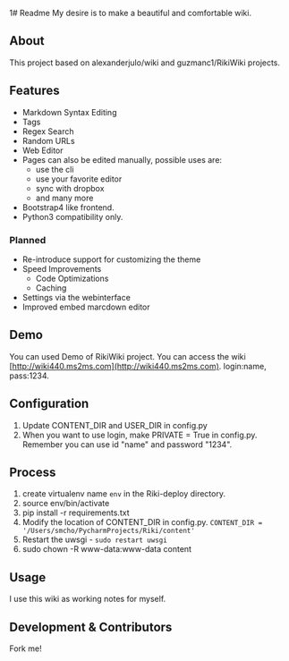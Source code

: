 1# Readme
 My desire is to make a beautiful and comfortable wiki.  
## About
This project based on alexanderjulo/wiki and guzmanc1/RikiWiki projects.
## Features
* Markdown Syntax Editing
* Tags
* Regex Search
* Random URLs
* Web Editor
* Pages can also be edited manually, possible uses are:
	* use the cli
	* use your favorite editor
	* sync with dropbox
	* and many more
* Bootstrap4 like frontend.
* Python3 compatibility only.
### Planned
* Re-introduce support for customizing the theme
* Speed Improvements
	* Code Optimizations
	* Caching
* Settings via the webinterface
* Improved  embed marcdown editor
## Demo
You can used Demo of RikiWiki project.
You can access the wiki [http://wiki440.ms2ms.com](http://wiki440.ms2ms.com). login:name, pass:1234.
## Configuration
1. Update CONTENT_DIR and USER_DIR in config.py
2. When you want to use login, make PRIVATE = True in config.py. Remember you can use id "name" and password "1234".
## Process
1. create virtualenv name `env` in the Riki-deploy directory.
2. source env/bin/activate
3. pip install -r requirements.txt
4. Modify the location of CONTENT_DIR in config.py. `CONTENT_DIR = '/Users/smcho/PycharmProjects/Riki/content'`
5. Restart the uwsgi - `sudo restart uwsgi`
6. sudo chown -R www-data:www-data content
## Usage
I use this wiki as working notes for myself.
## Development & Contributors
 Fork me! 
